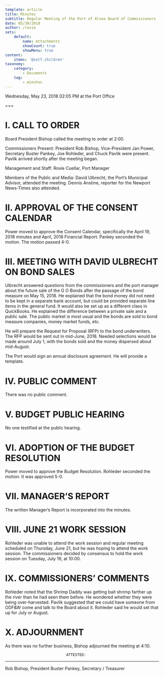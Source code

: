 ```yaml
---
template: article
title: Minutes
subtitle: Regular Meeting of the Port of Alsea Board of Commissioners
date: 05/30/2018
author: /roxie
sets:
    default:
        name: Attachments
        showCount: true
        showMenu: true
content:
    items: '@self.children'
taxonomy:
    category: 
        - Documents
    tag: 
        - minutes
---
```


Wednesday, May 23, 2018 02:05 PM at the Port Office

===


# I. CALL TO ORDER

Board President Bishop called the meeting to order at 2:00.

Commissioners Present:  President Rob Bishop, Vice-President Jan Power, Secretary Buster Pankey, Joe Rohleder, and Chuck Pavlik were present.  Pavlik arrived shortly after the meeting began.

Management and Staff:  Roxie Cuellar, Port Manager

Members of the Public and Media:	  David Ulbrecht, the Port’s Municipal Advisor, attended the meeting.  Dennis Anstine, reporter for the Newport News-Times also attended.

# II. APPROVAL OF THE CONSENT CALENDAR

Power moved to approve the Consent Calendar, specifically the April 19, 2018 minutes and April, 2018 Financial Report.  Pankey seconded the motion.  The motion passed 4-0.

# III.  MEETING WITH DAVID ULBRECHT ON BOND SALES

Ulbrecht answered questions from the commissioners and the port manager about the future sale of the G O Bonds after the passage of the bond measure on May 15, 2018.  He explained that the bond money did not need to be kept in a separate bank account, but could be provided separate line items in the general fund. It would also be set up as a different class in QuickBooks.  He explained the difference between a private sale and a public sale.  The public market is most usual and the bonds are sold to bond measure companies, money market funds, etc.

He will prepare the Request for Proposal (RFP) to the bond underwriters.  The RFP would be sent out in mid-June, 2018.  Needed selections would be made around July 1, with the bonds sold and the money dispersed about mid-August.

The Port would sign an annual disclosure agreement.  He will provide a template.

# IV. PUBLIC COMMENT

There was no public comment.

# V. BUDGET PUBLIC HEARING

No one testified at the public hearing.

# VI. ADOPTION OF THE BUDGET RESOLUTION

Power moved to approve the Budget Resolution.  Rohleder seconded the motion.  It was approved 5-0.

# VII. MANAGER’S REPORT

The written Manager’s Report is incorporated into the minutes.

# VIII. JUNE 21 WORK SESSION
Rohleder was unable to attend the work session and regular meeting scheduled on Thursday, June 21, but he was hoping to attend the work session.  The commissioners decided by consensus to hold the work session on Tuesday, July 19, at 10:00.

# IX.	COMMISSIONERS’ COMMENTS

Rohleder noted that the Shrimp Daddy was getting bait shrimp farther up the river than he had seen them before.  He wondered whether they were being over-harvested.  Pavlik suggested that we could have someone from ODF&W come and talk to the Board about it.  Rohleder said he would set that up for July or August.

# X. 	ADJOURNMENT

As there was no further business, Bishop adjourned the meeting at 4:10.


								ATTESTED:




______________________________________	____________________________________
Rob Bishop, President					 Buster Pankey, Secretary / Treasurer



